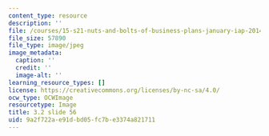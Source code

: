 ```yaml
---
content_type: resource
description: ''
file: /courses/15-s21-nuts-and-bolts-of-business-plans-january-iap-2014/9a2f722ae91dbd05fc7be3374a821711_Slide56.JPG
file_size: 57890
file_type: image/jpeg
image_metadata:
  caption: ''
  credit: ''
  image-alt: ''
learning_resource_types: []
license: https://creativecommons.org/licenses/by-nc-sa/4.0/
ocw_type: OCWImage
resourcetype: Image
title: 3.2 slide 56
uid: 9a2f722a-e91d-bd05-fc7b-e3374a821711
---
```

